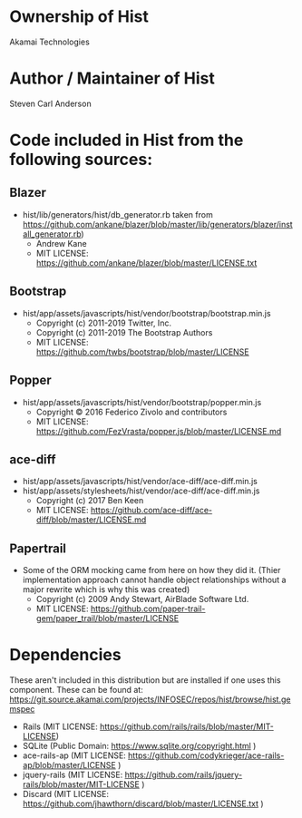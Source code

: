 # Ownership of Hist
Akamai Technologies

# Author / Maintainer of Hist
Steven Carl Anderson

# Code included in Hist from the following sources:
## Blazer
* hist/lib/generators/hist/db_generator.rb taken from https://github.com/ankane/blazer/blob/master/lib/generators/blazer/install_generator.rb)
  * Andrew Kane
  * MIT LICENSE: https://github.com/ankane/blazer/blob/master/LICENSE.txt

## Bootstrap
* hist/app/assets/javascripts/hist/vendor/bootstrap/bootstrap.min.js
  * Copyright (c) 2011-2019 Twitter, Inc.
  * Copyright (c) 2011-2019 The Bootstrap Authors
  * MIT LICENSE: https://github.com/twbs/bootstrap/blob/master/LICENSE

## Popper
* hist/app/assets/javascripts/hist/vendor/bootstrap/popper.min.js
  * Copyright © 2016 Federico Zivolo and contributors
  * MIT LICENSE: https://github.com/FezVrasta/popper.js/blob/master/LICENSE.md

## ace-diff
* hist/app/assets/javascripts/hist/vendor/ace-diff/ace-diff.min.js
* hist/app/assets/stylesheets/hist/vendor/ace-diff/ace-diff.min.js
  * Copyright (c) 2017 Ben Keen
  * MIT LICENSE: https://github.com/ace-diff/ace-diff/blob/master/LICENSE.md

## Papertrail
* Some of the ORM mocking came from here on how they did it. (Thier
implementation approach cannot handle object relationships without a major
rewrite which is why this was created)
  * Copyright (c) 2009 Andy Stewart, AirBlade Software Ltd.
  * MIT LICENSE: https://github.com/paper-trail-gem/paper_trail/blob/master/LICENSE

# Dependencies

These aren't included in this distribution but are installed if one uses
this component. These can be found at: https://git.source.akamai.com/projects/INFOSEC/repos/hist/browse/hist.gemspec

* Rails (MIT LICENSE: https://github.com/rails/rails/blob/master/MIT-LICENSE)
* SQLite (Public Domain: https://www.sqlite.org/copyright.html )
* ace-rails-ap (MIT LICENSE: https://github.com/codykrieger/ace-rails-ap/blob/master/LICENSE )
* jquery-rails (MIT LICENSE: https://github.com/rails/jquery-rails/blob/master/MIT-LICENSE )
* Discard (MIT LICENSE: https://github.com/jhawthorn/discard/blob/master/LICENSE.txt )

